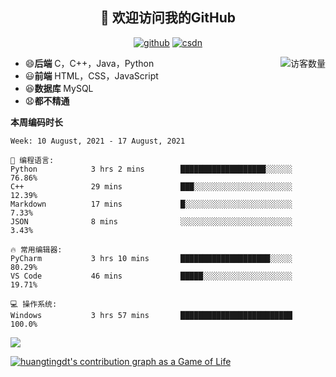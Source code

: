 <h2 align="center">👋 欢迎访问我的GitHub</h2>
  <p align="center">
    <a href="https://github.com/Huangtingdt/Huangtingdt"><img src="https://img.shields.io/badge/GitHub-ff79c6" alt="github"></a>
    <a href="https://blog.csdn.net/qq_43531216"><img src="https://img.shields.io/badge/CSDN-cf000e" alt="csdn"></a>
  </p>

  <img align='right' src="https://profile-counter.glitch.me/Huangtingdt/count.svg" alt="访客数量"/>

  - 😄**后端** C，C++，Java，Python
  - 😃**前端** HTML，CSS，JavaScript
  - 😆**数据库** MySQL
  - 😧**都不精通**

  **本周编码时长**

  <!--START_SECTION:waka-->
```text
Week: 10 August, 2021 - 17 August, 2021

💬 编程语言: 
Python            3 hrs 2 mins        ███████████████████░░░░░░   76.86% 
C++               29 mins             ███░░░░░░░░░░░░░░░░░░░░░░   12.39% 
Markdown          17 mins             █░░░░░░░░░░░░░░░░░░░░░░░░   7.33% 
JSON              8 mins              ░░░░░░░░░░░░░░░░░░░░░░░░░   3.43%

🔥 常用编辑器: 
PyCharm           3 hrs 10 mins       ████████████████████░░░░░   80.29% 
VS Code           46 mins             █████░░░░░░░░░░░░░░░░░░░░   19.71%

💻 操作系统: 
Windows           3 hrs 57 mins       █████████████████████████   100.0%

```


<!--END_SECTION:waka-->

[![](https://github-readme-stats.vercel.app/api?theme=onedark&username=huangtingdt)](https://github.com/anuraghazra/github-readme-stats)

  [![huangtingdt's contribution graph as a Game of Life](https://github4life.herokuapp.com/huangtingdt.gif)](https://github4life.herokuapp.com/huangtingdt)
